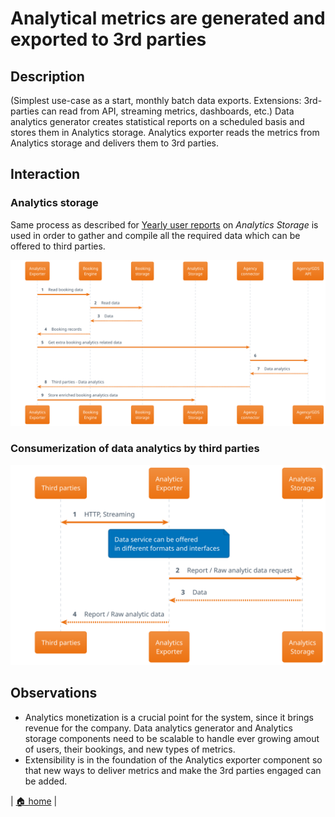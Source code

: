 # Analytical metrics are generated and exported to 3rd parties

## Description

(Simplest use-case as a start, monthly batch data exports. Extensions: 3rd-parties can read from API, streaming metrics, dashboards, etc.)
Data analytics generator creates statistical reports on a scheduled basis and stores them in Analytics storage. Analytics exporter reads the metrics from Analytics storage and delivers them to 3rd parties.

## Interaction

### Analytics storage

Same process as described for [Yearly user reports](./user_yearly_report.md) on _Analytics Storage_ is used in order to gather and compile all the required data which can be offered to third parties.

![](./analytics_storage.svg)

### Consumerization of data analytics by third parties

![](./data_analytics_consumerization.svg)

## Observations

- Analytics monetization is a crucial point for the system, since it brings revenue for the company. Data analytics generator and Analytics storage components need to be scalable to handle ever growing amout of users, their bookings, and new types of metrics.
- Extensibility is in the foundation of the Analytics exporter component so that new ways to deliver metrics and make the 3rd parties engaged can be added.

| [🏠 home](../README.md#use-cases) |

